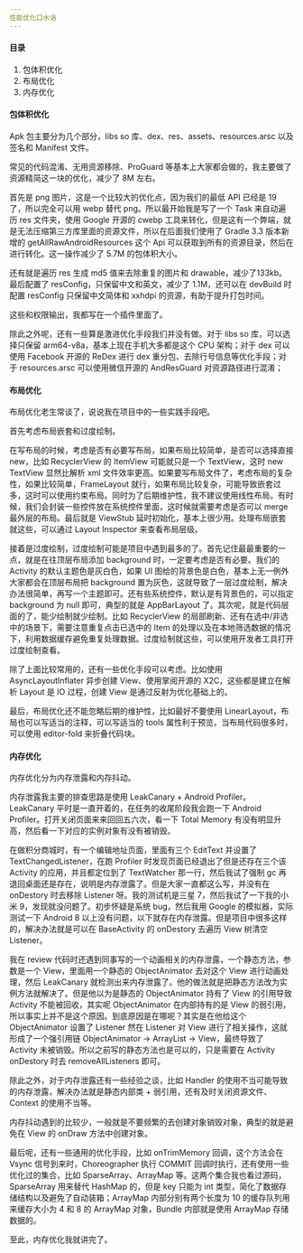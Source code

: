 ```yaml
---
性能优化口水话
---
```


#### 目录

1. 包体积优化
2. 布局优化
3. 内存优化

#### 包体积优化

Apk 包主要分为几个部分，libs so 库、dex、res、assets、resources.arsc 以及签名和 Manifest 文件。

常见的代码混淆、无用资源移除、ProGuard 等基本上大家都会做的，我主要做了资源精简这一块的优化，减少了 8M 左右。

首先是 png 图片，这是一个比较大的优化点，因为我们的最低 API 已经是 19 了，所以完全可以用 webp 替代 png。所以最开始我是写了一个 Task 来自动遍历 res 文件夹，使用 Google 开源的 cwebp 工具来转化，但是这有一个弊端，就是无法压缩第三方库里面的资源文件，所以在后面我们使用了 Gradle 3.3  版本新增的 getAllRawAndroidResources 这个 Api 可以获取到所有的资源目录，然后在进行转化。这一操作减少了 5.7M 的包体积大小。

还有就是遍历 res 生成 md5 值来去除重复的图片和 drawable，减少了133kb。最后配置了 resConfig，只保留中文和英文，减少了 1.1M，还可以在 devBuild 时配置 resConfig 只保留中文简体和 xxhdpi 的资源，有助于提升打包时间。

这些和权限输出，我都写在一个插件里面了。

除此之外呢，还有一些算是激进优化手段我们并没有做。对于 libs so 库，可以选择只保留 arm64-v8a，基本上现在手机大多都是这个 CPU 架构；对于 dex 可以使用 Facebook 开源的 ReDex 进行 dex 重分包、去除行号信息等优化手段；对于 resources.arsc 可以使用微信开源的 AndResGuard 对资源路径进行混淆；

#### 布局优化

布局优化老生常谈了，说说我在项目中的一些实践手段吧。

首先考虑布局嵌套和过度绘制。

在写布局的时候，考虑是否有必要写布局，如果布局比较简单，是否可以选择直接 new，比如 RecyclerView 的 ItemView 可能就只是一个 TextView，这时 new TextView 显然比解析 xml 文件效率更高。如果要写布局文件了，考虑布局的复杂性，如果比较简单，FrameLayout 就行，如果布局比较复杂，可能导致嵌套过多，这时可以使用约束布局。同时为了后期维护性，我不建议使用线性布局。有时候，我们会封装一些控件放在系统控件里面，这时候就需要考虑是否可以 merge 最外层的布局。最后就是 ViewStub 延时初始化，基本上很少用。处理布局嵌套就这些，可以通过 Layout Inspector 来查看布局层级。

接着是过度绘制，过度绘制可能是项目中遇到最多的了。首先记住最最重要的一点，就是在往顶层布局添加 background 时，一定要考虑是否有必要。我们的 Activity 的默认主题色是灰白色，如果 UI 图给的背景色是白色，基本上无一例外大家都会在顶层布局把 background 置为灰色，这就导致了一层过度绘制，解决办法很简单，再写一个主题即可。还有些系统控件，默认是有背景色的，可以指定 background 为 null 即可，典型的就是 AppBarLayout 了。其次呢，就是代码层面的了，能少绘制就少绘制。比如 RecyclerView 的局部刷新、还有在选中/非选中的场景下，需要注意重复点击已选中的 Item 的处理以及在本地筛选数据的情况下，利用数据缓存避免重复处理数据。过度绘制就这些，可以使用开发者工具打开过度绘制查看。

除了上面比较常用的，还有一些优化手段可以考虑。比如使用 AsyncLayoutInflater 异步创建 View、使用掌阅开源的 X2C，这些都是建立在解析 Layout 是 IO 过程，创建 View 是通过反射为优化基础上的。

最后，布局优化还不能忽略后期的维护性，比如最好不要使用 LinearLayout，布局也可以写适当的注释，可以写适当的 tools 属性利于预览，当布局代码很多时，可以使用 editor-fold 来折叠代码块。

#### 内存优化

内存优化分为内存泄露和内存抖动。

内存泄露我主要的排查思路是使用 LeakCanary + Android Profiler。LeakCanary 平时是一直开着的，在任务的收尾阶段我会跑一下 Android Profiler。打开关闭页面来来回回五六次，看一下 Total Memory 有没有明显升高，然后看一下对应的实例对象有没有被销毁。

在做积分商城时，有一个编辑地址页面，里面有三个 EditText 并设置了 TextChangedListener，在跑 Profiler 时发现页面已经退出了但是还存在三个该 Activity 的应用，并且都定位到了 TextWatcher 那一行，然后我试了强制 gc 再退回桌面还是存在，说明是内存泄露了。但是大家一直都这么写，并没有在 onDestory 时去移除 Listener 呀。我的测试机是三星 7，然后我试了一下我的小米 9，发现就没问题了。初步怀疑是系统 bug，然后我用 Google 的模拟器，实际测试一下 Android 8 以上没有问题，以下就存在内存泄露。但是项目中很多这样的，解决办法就是可以在 BaseActivity 的 onDestory 去遍历 View 树清空 Listener。

我在 review 代码时还遇到同事写的一个动画相关的内存泄露，一个静态方法，参数是一个 View，里面用一个静态的 ObjectAnimator 去对这个 View 进行动画处理，然后 LeakCanary 就检测出来内存泄露了。他的做法就是把静态方法改为实例方法就解决了。但是他以为是静态的 ObjectAnimator 持有了 View 的引用导致 Activity 不能被回收，其实呢 ObjectAnimator 在内部持有的是 View 的弱引用，所以事实上并不是这个原因。到底原因是在哪呢？其实是在他给这个 ObjectAnimator 设置了 Listener 然在 Listener 对 View 进行了相关操作，这就形成了一个强引用链 ObjectAnimator -> ArrayList -> View，最终导致了 Activity 未被销毁。所以之前写的静态方法也是可以的，只是需要在 Activity onDestory 时去 removeAllListeners 即可。

除此之外，对于内存泄露还有一些经验之谈，比如 Handler 的使用不当可能导致的内存泄露，解决办法就是静态内部类 + 弱引用，还有及时关闭资源文件、Context 的使用不当等。

内存抖动遇到的比较少，一般就是不要频繁的去创建对象销毁对象，典型的就是避免在 View 的 onDraw 方法中创建对象。

最后呢，还有一些通用的优化手段，比如 onTrimMemory 回调，这个方法会在 Vsync 信号到来时，Choreographer 执行 COMMIT 回调时执行，还有使用一些优化过的集合，比如 SparseArray、ArrayMap 等。这两个集合我也看过源码，SparseArray 用来替代 HashMap 的，但是 key 只能为 int 类型，简化了数据存储结构以及避免了自动装箱；ArrayMap 内部分别有两个长度为 10 的缓存队列用来缓存大小为 4 和 8 的 ArrayMap 对象，Bundle 内部就是使用 ArrayMap 存储数据的。

至此，内存优化我就讲完了。




